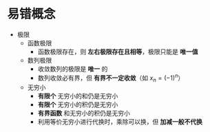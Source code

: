 # 易错概念

- 极限
  - 函数极限
    - 函数极限存在，则 **左右极限存在且相等**，极限只能是 **唯一值**
  - 数列极限
    - 收敛数列的极限是 **唯一** 的
    - 数列收敛必有界，但 **有界不一定收敛**（如 $x_{n} = (-1)^{n}$）
  - 无穷小
    - **有限个** 无穷小的和仍是无穷小
    - **有限个** 无穷小的积仍是无穷小
    - **有界函数** 和无穷小的积仍是无穷小
    - 利用等价无穷小进行代换时，乘除可以换，但 **加减一般不代换**
